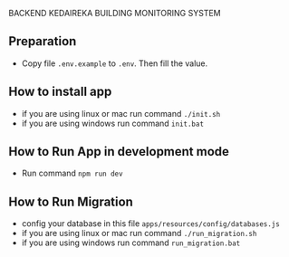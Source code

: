 BACKEND KEDAIREKA BUILDING MONITORING SYSTEM

## Preparation

-   Copy file `.env.example` to `.env`. Then fill the value.

## How to install app

-   if you are using linux or mac run command `./init.sh`
-   if you are using windows run command `init.bat`

## How to Run App in development mode

-   Run command `npm run dev`

## How to Run Migration
-   config your database in this file `apps/resources/config/databases.js`
-   if you are using linux or mac run command `./run_migration.sh`
-   if you are using windows run command `run_migration.bat`
